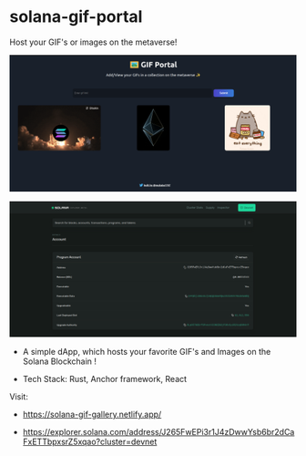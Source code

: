 # solana-gif-portal

Host your GIF's or images on the metaverse!

![Image](/Image1.png?raw=true&sanitize=true)

![Image](/Image2.png?raw=true&sanitize=true)

- A simple dApp, which hosts your favorite GIF's and Images on the Solana Blockchain !

- Tech Stack: Rust, Anchor framework, React

Visit:
- https://solana-gif-gallery.netlify.app/

- https://explorer.solana.com/address/J265FwEPi3r1J4zDwwYsb6br2dCaFxETTbpxsrZ5xqao?cluster=devnet

